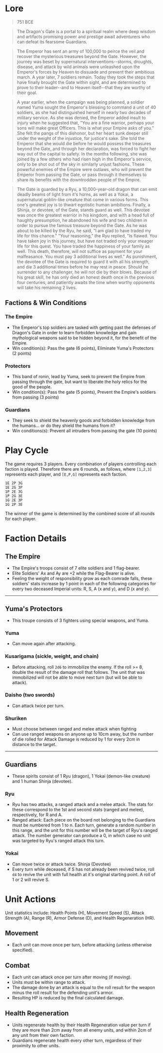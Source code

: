# Lore
>751 BCE

>The Dragon's Gate is a portal to a spiritual realm where deep wisdom and artifacts promising power and prestige await adventurers who can defeat its fearsome Guardians.

>The Emperor has sent an army of 100,000 to peirce the veil and recover the mysterious treasures beyond the Gate. However, the journey was beset by supernatural interventions--storms, droughts, disease, and attack by wild animals were unleashed upon the Emperor's forces by Heaven to dissuade and prevent their ambitious march. A year later, 7 soldiers remain. Today they took the steps that have finally brought the Gate within sight, and are determined to prove to their leader--and to Heaven itself--that they are worthy of their goal.

>A year earlier, when the campaign was being planned, a soldier named Yuma sought the Emperor's blessing to command a unit of 40 soldiers, as she had distinguished herself in nearly two decades of military service. As she was denied, the Emperor added insult to injury when he suggested that, "You are a fine warrior, perhaps your sons will make great Officers. This is what your Empire asks of you." She felt the pangs of this dishonor, but her heart sunk deeper still under the weight of the injustice, for justice's sake. She told the Emperor that she would die before he would possess the treasures beyond the Gate, and through her declaration, was forced to fight her way out of the capital to safety. In the months following, she was joined by a few others who had risen high in the Emperor's service, only to be shot out of the sky in similarly unjust fashions. These powerful enemies of the Empire were outlaws, who will prevent the Emperor from passing the Gate, or pass through it themselves to share its benefits with the downtrodden people of the Empire.

>The Gate is guarded by a Ryu, a 10,000-year-old dragon that can emit deadly beams of light from it's horns, as well as a Yokai, a supernatural goblin-like creature that come in various forms. This one's greatest joy is to thwart egotistic human ambitions. Finally, a Shinja, or devotee, of the Gate, stands guard as well. This devotee was once the greatest warrior in his kingdom, and with a head full of haughty presumption, he abandoned his wife and two children in order to pursue the famous treasure beyond the Gate. As he was about to be killed by the Ryu, he said, "I am glad to have traded my life for this chance." "Your reasoning," the Ryu replied, "Is flawed. You have taken joy in this journey, but have not traded only your meager life for this quest. You have traded the happiness of your family as well. This death, therefore, will not suffice as payment for your malfeasance. You must pay 3 additional lives as well." As punishment, the devotee of the Gate is required to guard it with all his strength, and die 3 additional times before he may rest in peace. Should he surrender to any challenger, he will not die by their blows. Because of his great skill, he has only died an honest death once in the previous four centuries, and patiently awaits the time when worthy opponents will take his remaining 2 lives.

## Factions & Win Conditions
### The Empire
- The Emperor's top soldiers are tasked with getting past the defenses of Dragon's Gate in order to learn forbidden knowledge and gain mythological weapons said to be hidden beyond it, for the benefit of the Empire.
- Win condition(s): Pass the gate (6 points), Eliminate Yuma's Protectors (2 points)
### Protectors
- This band of ronin, lead by Yuma, seek to prevent the Empire from passing through the gate, but want to liberate the holy relics for the good of the people.
- Win condition(s): Pass the gate (5 points), Prevent the Empire's soldiers from passing (3 points)
### Guardians
- They seek to shield the heavenly goods and forbidden knowledge from the humans... or do they shield the humans from it?
- Win conditions(s): Prevent all intruders from passing the gate (10 points)

# Play Cycle

The game requires 3 players. Every combination of players controlling each faction is played. Therefore there are 6 rounds, as follows, where `[1,2,3]` represents each player, and `[E,P,G]` represents each faction.  
```
1E 2P 3G  
1E 2G 3P  
1P 2E 3G  
1P 2G 3E  
1G 2E 3P  
1G 2P 3E  
```
The winner of the game is determined by the combined score of all rounds for each player.

# Faction Details
## The Empire
- The Empire's troops consist of 7 elite soldiers and 1 flag-bearer.
- Elite Soldiers' Ax and Ay are +2 while the Flag-Bearer is alive.
- Feeling the weight of responsibility grow as each comrade falls, these soldiers' stats increase by 1 point in each of the following categories for every two deceased Imperial units: R, S, A (x and y), and D (x and y).
---
## Yuma's Protectors
- This troupe consists of 3 fighters using special weapons, and Yuma.
### Yuma
- Can move again after attacking.
### Kusarigama (sickle, weight, and chain)
- Before attacking, roll `2d6` to immobilize the enemy. If the roll >= 8, double the result of the damage roll that follows. The unit that was immobilized will not be able to move next turn (but will be able to attack).
### Daisho (two swords)
- Can attack twice per turn.
### Shuriken
- Must choose between ranged and melee attack when fighting
- Can use ranged weapons on anyone up to 10cm away, but the number of die rolled for Attack Damage is reduced by 1 for every 2cm in distance to the target.
---
## Guardians
- These spirits consist of 1 Ryu (dragon), 1 Yokai (demon-like creature) and 1 human Shinja (devotee).
### Ryu
- Ryu has two attacks, a ranged attack and a melee attack. The stats for these correspond to the 1st and second stats (ranged and melee), respectively, for R and A.
- Ranged attack: Each piece on the board not belonging to the Guardians must be numbered from 1 to n. Each turn, generate a random number in this range, and the unit for this number will be the target of Ryu's ranged attack. The number generator can produce a 0, in which case no unit was targeted by Ryu's ranged attack this turn.
### Yokai
- Can move twice or attack twice.
Shinja (Devotee)
- Every turn while deceased, if S has not already been revived twice, roll `d4` to revive the unit with full health at it's original starting point. A roll of 1 or 2 will revive S.

# Unit Actions
Unit statistics include: Health Points (H), Movement Speed (S), Attack Strength (A), Range (R), Armor Defense (D), and Health Regeneration (HR).
## Movement
- Each unit can move once per turn, before attacking (unless otherwise specified).
## Combat
- Each unit can attack once per turn after moving (if moving).
- Units must be within range to attack.
- The damage done by an attack is equal to the roll result for the weapon minus the roll result for the defending unit's armor.
- Resulting HP is reduced by the final calculated damage.
## Health Regeneration
- Units regenerate health by their Health Regeneration value per turn if they are more than 2cm away from all enemy units, and within 2cm of any unit from their own faction.
- Guardians regenerate health every other turn, regardless of their proximity to other units.
